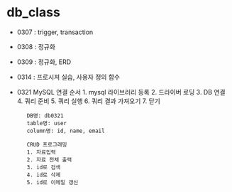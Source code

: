 # db_class
+ 0307 : trigger, transaction
+ 0308 : 정규화
+ 0309 : 정규화, ERD
+ 0314 : 프로시져 실습, 사용자 정의 함수
+ 0321
         MySQL 연결 순서
         1. mysql 라이브러리 등록
         2. 드라이버 로딩
         3. DB 연결
         4. 쿼리 준비
         5. 쿼리 실행
         6. 쿼리 결과 가져오기
         7. 닫기
         
         DB명: db0321
         table명: user
         column명: id, name, email
         
         CRUD 프로그래밍
         1. 자료입력
         2. 자료 전체 출력
         3. id로 검색
         4. id로 삭제
         5. id로 이메일 갱신

